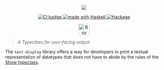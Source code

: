 <p align="center">

<img src="https://raw.githubusercontent.com/haskell-text/text-display/main/images/logo.png" />
</p>

<p align="center">
<a href="https://github.com/haskell-text/text-display/actions">
  <img src="https://img.shields.io/github/actions/workflow/status/haskell-text/text-display/ci.yml?style=flat-square" alt="CI badge" />
</a>

<a href="https://haskell.org">
  <img src="https://img.shields.io/badge/Made%20in-Haskell-%235e5086?logo=haskell&style=flat-square" alt="made with Haskell"/>
</a>

<a href="https://hackage.haskell.org/package/text-display">
  <img src="https://img.shields.io/hackage/v/text-display?style=flat-square" alt="Hackage" />
</a>
</p>

<p align="center">
<a href='https://ko-fi.com/Q5Q327ZHW' target='_blank'><img height='36' style='border:0px;height:36px;' src='https://cdn.ko-fi.com/cdn/kofi1.png?v=3' border='0' alt='Buy Me a Coffee at ko-fi.com' /></a>
</p>

> *A Typeclass for user-facing output*


The `text-display` library offers a way for developers to print a textual representation of datatypes that does not
have to abide by the rules of the [Show typeclass][Show].

[Show]: https://hackage.haskell.org/package/base/docs/Text-Show.html#v:Show
